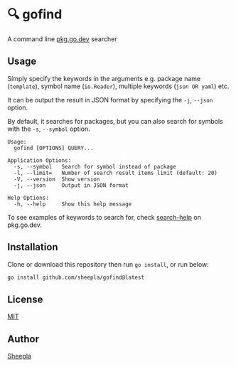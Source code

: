 # 🔍 gofind

A command line [pkg.go.dev](https://pkg.go.dev) searcher

## Usage

Simply specify the keywords in the arguments e.g. package name (`template`), symbol name (`io.Reader`), multiple keywords (`json OR yaml`) etc.

It can be output the result in JSON format by specifying the `-j`, `--json` option.

By default, it searches for packages, but you can also search for symbols with the `-s`, `--symbol` option.


```
Usage:
  gofind [OPTIONS] QUERY...

Application Options:
  -s, --symbol   Search for symbol instead of package
  -l, --limit=   Number of search result items limit (default: 20)
  -V, --version  Show version
  -j, --json     Output in JSON format

Help Options:
  -h, --help     Show this help message
```

To see examples of keywords to search for, check [search-help](https://pkg.go.dev/search-help) on pkg.go.dev.

## Installation

Clone or download this repository then run `go install`, or run below:

```sh
go install github.com/sheepla/gofind@latest
```

## License

[MIT](./LICENSE)

## Author

[Sheepla](https://github.com/sheepla)
